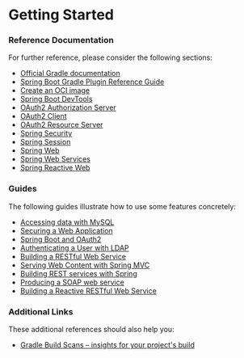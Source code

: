 # Getting Started

### Reference Documentation

For further reference, please consider the following sections:

* [Official Gradle documentation](https://docs.gradle.org)
* [Spring Boot Gradle Plugin Reference Guide](https://docs.spring.io/spring-boot/3.4.0/gradle-plugin)
* [Create an OCI image](https://docs.spring.io/spring-boot/3.4.0/gradle-plugin/packaging-oci-image.html)
* [Spring Boot DevTools](https://docs.spring.io/spring-boot/3.4.0/reference/using/devtools.html)
* [OAuth2 Authorization Server](https://docs.spring.io/spring-boot/3.4.0/reference/web/spring-security.html#web.security.oauth2.authorization-server)
* [OAuth2 Client](https://docs.spring.io/spring-boot/3.4.0/reference/web/spring-security.html#web.security.oauth2.client)
* [OAuth2 Resource Server](https://docs.spring.io/spring-boot/3.4.0/reference/web/spring-security.html#web.security.oauth2.server)
* [Spring Security](https://docs.spring.io/spring-boot/3.4.0/reference/web/spring-security.html)
* [Spring Session](https://docs.spring.io/spring-session/reference/)
* [Spring Web](https://docs.spring.io/spring-boot/3.4.0/reference/web/servlet.html)
* [Spring Web Services](https://docs.spring.io/spring-boot/3.4.0/reference/io/webservices.html)
* [Spring Reactive Web](https://docs.spring.io/spring-boot/3.4.0/reference/web/reactive.html)

### Guides

The following guides illustrate how to use some features concretely:

* [Accessing data with MySQL](https://spring.io/guides/gs/accessing-data-mysql/)
* [Securing a Web Application](https://spring.io/guides/gs/securing-web/)
* [Spring Boot and OAuth2](https://spring.io/guides/tutorials/spring-boot-oauth2/)
* [Authenticating a User with LDAP](https://spring.io/guides/gs/authenticating-ldap/)
* [Building a RESTful Web Service](https://spring.io/guides/gs/rest-service/)
* [Serving Web Content with Spring MVC](https://spring.io/guides/gs/serving-web-content/)
* [Building REST services with Spring](https://spring.io/guides/tutorials/rest/)
* [Producing a SOAP web service](https://spring.io/guides/gs/producing-web-service/)
* [Building a Reactive RESTful Web Service](https://spring.io/guides/gs/reactive-rest-service/)

### Additional Links

These additional references should also help you:

* [Gradle Build Scans – insights for your project's build](https://scans.gradle.com#gradle)

